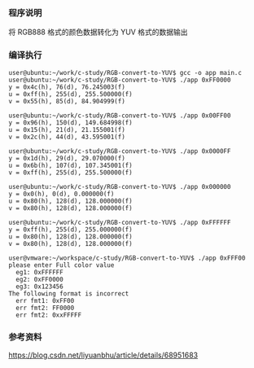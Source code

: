 ### 程序说明

将 RGB888 格式的颜色数据转化为 YUV 格式的数据输出

### 编译执行

    user@ubuntu:~/work/c-study/RGB-convert-to-YUV$ gcc -o app main.c
    user@ubuntu:~/work/c-study/RGB-convert-to-YUV$ ./app 0xFF0000
    y = 0x4c(h), 76(d), 76.245003(f)
    u = 0xff(h), 255(d), 255.500000(f)
    v = 0x55(h), 85(d), 84.904999(f)

    user@ubuntu:~/work/c-study/RGB-convert-to-YUV$ ./app 0x00FF00
    y = 0x96(h), 150(d), 149.684998(f)
    u = 0x15(h), 21(d), 21.155001(f)
    v = 0x2c(h), 44(d), 43.595001(f)

    user@ubuntu:~/work/c-study/RGB-convert-to-YUV$ ./app 0x0000FF
    y = 0x1d(h), 29(d), 29.070000(f)
    u = 0x6b(h), 107(d), 107.345001(f)
    v = 0xff(h), 255(d), 255.500000(f)

    user@ubuntu:~/work/c-study/RGB-convert-to-YUV$ ./app 0x000000
    y = 0x0(h), 0(d), 0.000000(f)
    u = 0x80(h), 128(d), 128.000000(f)
    v = 0x80(h), 128(d), 128.000000(f)

    user@ubuntu:~/work/c-study/RGB-convert-to-YUV$ ./app 0xFFFFFF
    y = 0xff(h), 255(d), 255.000000(f)
    u = 0x80(h), 128(d), 128.000000(f)
    v = 0x80(h), 128(d), 128.000000(f)

    user@vmware:~/workspace/c-study/RGB-convert-to-YUV$ ./app 0xFFF00
    please enter Full color value
      eg1: 0xFFFFFF
      eg2: 0xFF0000
      eg3: 0x123456
    The following format is incorrect
      err fmt1: 0xFF00
      err fmt2: FF0000
      err fmt2: 0xxFFFFF


### 参考资料

<https://blog.csdn.net/liyuanbhu/article/details/68951683>